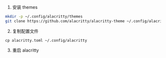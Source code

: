 1. 安装 themes

```bash
mkdir -p ~/.config/alacritty/themes
git clone https://github.com/alacritty/alacritty-theme ~/.config/alacritty/themes
```

2. 复制配置文件

``` cp alacritty.toml ~/.config/alacritty ```

3. 重启 alacritty

